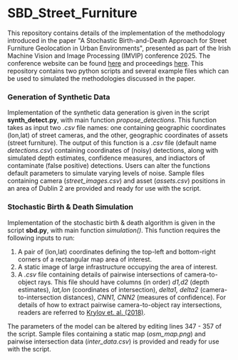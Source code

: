 # SBD_Street_Furniture
This repository contains details of the implementation of the methodology introduced in the paper "A Stochastic Birth-and-Death Approach for Street Furniture Geolocation in Urban Environments", presented as part of the Irish Machine Vision and Image Processing (IMVIP) conference 2025. The conference website can be found [here](https://imvipconference.github.io/) and proceedings [here](https://pure.ulster.ac.uk/en/publications/proceedings-of-the-irish-machine-vision-and-image-processing-conf-4). This repository contains two python scripts and several example files which can be used to simulated the methodologies discussed in the paper.

### Generation of Synthetic Data
Implementation of the synthetic data generation is given in the script **synth_detect.py**, with main function *propose_detections*. This function takes as input two *.csv* file names: one containing geographic coordinates (lon,lat) of street cameras, and the other, geographic coordinates of assets (street furniture). The output of this function is a *.csv* file (default name *detections.csv*) containing coordinates of (noisy) detections, along with simulated depth estimates, confidence measures, and indiactors of contaminate (false positive) detections. Users can alter the functions default parameters to simulate varying levels of noise. Sample files containing camera (*street_images.csv*) and asset (*assets.csv*) positions in an area of Dublin 2 are provided and ready for use with the script. 

### Stochastic Birth & Death Simulation
Implementation of the stochastic birth & death algorithm is given in the script **sbd.py**, with main function *simulation()*. This function requires the following inputs to run:
1) A pair of (lon,lat) coordinates defining the top-left and bottom-right corners of a rectangular map area of interest.
2) A static image of large infrastructure occupying the area of interest.
3) A *.csv* file containing details of pairwise intersections of camera-to-object rays. This file should have columns (in order) *d1,d2* (depth estimates), *lat,lon* (coordinates of intersection), *delta1, delta2* (camera-to-intersection distances), *CNN1, CNN2* (measures of confidence). For details of how to extract pairwise camera-to-object ray intersections, readers are referred to [Krylov et. al. (2018)](https://www.mdpi.com/2072-4292/10/5/661).

The parameters of the model can be altered by editing lines 347 - 357 of the script. Sample files containing a static map (*osm_map.png*) and pairwise intersection data (*inter_data.csv*) is provided and ready for use with the script. 

